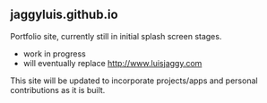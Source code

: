 ## jaggyluis.github.io

Portfolio site, currently still in initial splash screen stages.
  - work in progress
  - will eventually replace http://www.luisjaggy.com

This site will be updated to incorporate projects/apps and personal contributions as it is built.
